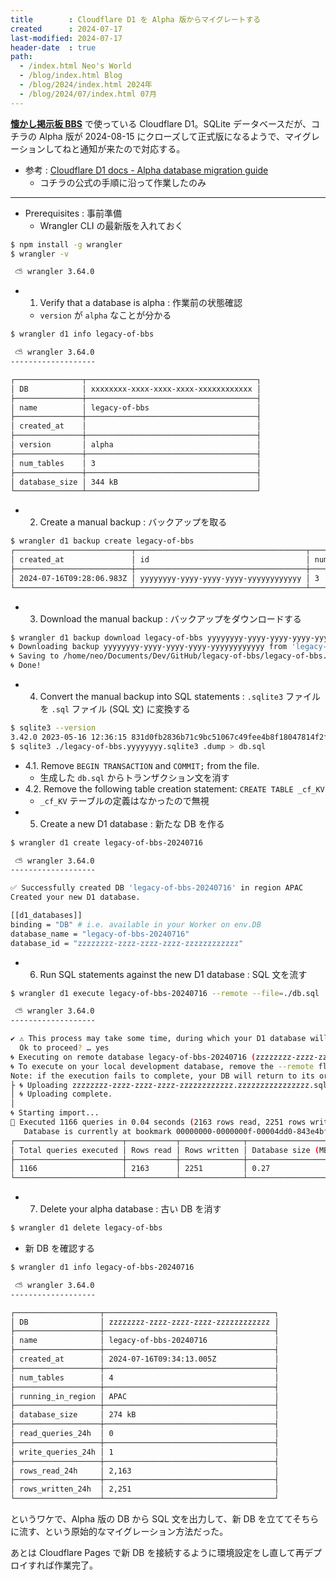 ```yaml
---
title        : Cloudflare D1 を Alpha 版からマイグレートする
created      : 2024-07-17
last-modified: 2024-07-17
header-date  : true
path:
  - /index.html Neo's World
  - /blog/index.html Blog
  - /blog/2024/index.html 2024年
  - /blog/2024/07/index.html 07月
---
```


**[懐かし掲示板 BBS](https://legacy-of-bbs.pages.dev/)** で使っている Cloudflare D1。SQLite データベースだが、コチラの Alpha 版が 2024-08-15 にクローズして正式版になるようで、マイグレーションしてねと通知が来たので対応する。

- 参考 : [Cloudflare D1 docs - Alpha database migration guide](https://developers.cloudflare.com/d1/platform/alpha-migration/)
  - コチラの公式の手順に沿って作業したのみ

-----

- Prerequisites : 事前準備
  - Wrangler CLI の最新版を入れておく

```bash
$ npm install -g wrangler
$ wrangler -v

 ⛅️ wrangler 3.64.0
```

- 1. Verify that a database is alpha : 作業前の状態確認
  - `version` が `alpha` なことが分かる

```bash
$ wrangler d1 info legacy-of-bbs

 ⛅️ wrangler 3.64.0
-------------------

┌───────────────┬──────────────────────────────────────┐
│ DB            │ xxxxxxxx-xxxx-xxxx-xxxx-xxxxxxxxxxxx │
├───────────────┼──────────────────────────────────────┤
│ name          │ legacy-of-bbs                        │
├───────────────┼──────────────────────────────────────┤
│ created_at    │                                      │
├───────────────┼──────────────────────────────────────┤
│ version       │ alpha                                │
├───────────────┼──────────────────────────────────────┤
│ num_tables    │ 3                                    │
├───────────────┼──────────────────────────────────────┤
│ database_size │ 344 kB                               │
└───────────────┴──────────────────────────────────────┘
```

- 2. Create a manual backup : バックアップを取る

```bash
$ wrangler d1 backup create legacy-of-bbs
┌──────────────────────────┬──────────────────────────────────────┬────────────┬────────┬───────┐
│ created_at               │ id                                   │ num_tables │ size   │ state │
├──────────────────────────┼──────────────────────────────────────┼────────────┼────────┼───────┤
│ 2024-07-16T09:28:06.983Z │ yyyyyyyy-yyyy-yyyy-yyyy-yyyyyyyyyyyy │ 3          │ 344 kB │ done  │
└──────────────────────────┴──────────────────────────────────────┴────────────┴────────┴───────┘
```

- 3. Download the manual backup : バックアップをダウンロードする

```bash
$ wrangler d1 backup download legacy-of-bbs yyyyyyyy-yyyy-yyyy-yyyy-yyyyyyyyyyyy
🌀 Downloading backup yyyyyyyy-yyyy-yyyy-yyyy-yyyyyyyyyyyy from 'legacy-of-bbs'
🌀 Saving to /home/neo/Documents/Dev/GitHub/legacy-of-bbs/legacy-of-bbs.yyyyyyyy.sqlite3
🌀 Done!
```

- 4. Convert the manual backup into SQL statements : `.sqlite3` ファイルを `.sql` ファイル (SQL 文) に変換する

```bash
$ sqlite3 --version
3.42.0 2023-05-16 12:36:15 831d0fb2836b71c9bc51067c49fee4b8f18047814f2ff22d817d25195cf350b0
$ sqlite3 ./legacy-of-bbs.yyyyyyyy.sqlite3 .dump > db.sql
```

- 4.1. Remove `BEGIN TRANSACTION` and `COMMIT;` from the file.
  - 生成した `db.sql` からトランザクション文を消す
- 4.2. Remove the following table creation statement: `CREATE TABLE _cf_KV`
  - `_cf_KV` テーブルの定義はなかったので無視
- 5. Create a new D1 database : 新たな DB を作る

```bash
$ wrangler d1 create legacy-of-bbs-20240716

 ⛅️ wrangler 3.64.0
-------------------

✅ Successfully created DB 'legacy-of-bbs-20240716' in region APAC
Created your new D1 database.

[[d1_databases]]
binding = "DB" # i.e. available in your Worker on env.DB
database_name = "legacy-of-bbs-20240716"
database_id = "zzzzzzzz-zzzz-zzzz-zzzz-zzzzzzzzzzzz"
```

- 6. Run SQL statements against the new D1 database : SQL 文を流す

```bash
$ wrangler d1 execute legacy-of-bbs-20240716 --remote --file=./db.sql

 ⛅️ wrangler 3.64.0
-------------------

✔ ⚠️ This process may take some time, during which your D1 database will be unavailable to serve queries.
  Ok to proceed? … yes
🌀 Executing on remote database legacy-of-bbs-20240716 (zzzzzzzz-zzzz-zzzz-zzzz-zzzzzzzzzzzz):
🌀 To execute on your local development database, remove the --remote flag from your wrangler command.
Note: if the execution fails to complete, your DB will return to its original state and you can safely retry.
├ 🌀 Uploading zzzzzzzz-zzzz-zzzz-zzzz-zzzzzzzzzzzz.zzzzzzzzzzzzzzzz.sql 
│ 🌀 Uploading complete.
│ 
🌀 Starting import...
🚣 Executed 1166 queries in 0.04 seconds (2163 rows read, 2251 rows written)
   Database is currently at bookmark 00000000-0000000f-00004dd0-843e4bf18c5f1d42f18aafa13380ea18.
┌────────────────────────┬───────────┬──────────────┬────────────────────┐
│ Total queries executed │ Rows read │ Rows written │ Database size (MB) │
├────────────────────────┼───────────┼──────────────┼────────────────────┤
│ 1166                   │ 2163      │ 2251         │ 0.27               │
└────────────────────────┴───────────┴──────────────┴────────────────────┘
```

- 7. Delete your alpha database : 古い DB を消す

```bash
$ wrangler d1 delete legacy-of-bbs
```

- 新 DB を確認する

```bash
$ wrangler d1 info legacy-of-bbs-20240716

 ⛅️ wrangler 3.64.0
-------------------

┌───────────────────┬──────────────────────────────────────┐
│ DB                │ zzzzzzzz-zzzz-zzzz-zzzz-zzzzzzzzzzzz │
├───────────────────┼──────────────────────────────────────┤
│ name              │ legacy-of-bbs-20240716               │
├───────────────────┼──────────────────────────────────────┤
│ created_at        │ 2024-07-16T09:34:13.005Z             │
├───────────────────┼──────────────────────────────────────┤
│ num_tables        │ 4                                    │
├───────────────────┼──────────────────────────────────────┤
│ running_in_region │ APAC                                 │
├───────────────────┼──────────────────────────────────────┤
│ database_size     │ 274 kB                               │
├───────────────────┼──────────────────────────────────────┤
│ read_queries_24h  │ 0                                    │
├───────────────────┼──────────────────────────────────────┤
│ write_queries_24h │ 1                                    │
├───────────────────┼──────────────────────────────────────┤
│ rows_read_24h     │ 2,163                                │
├───────────────────┼──────────────────────────────────────┤
│ rows_written_24h  │ 2,251                                │
└───────────────────┴──────────────────────────────────────┘
```

というワケで、Alpha 版の DB から SQL 文を出力して、新 DB を立ててそちらに流す、という原始的なマイグレーション方法だった。

あとは Cloudflare Pages で新 DB を接続するように環境設定をし直して再デプロイすれば作業完了。
